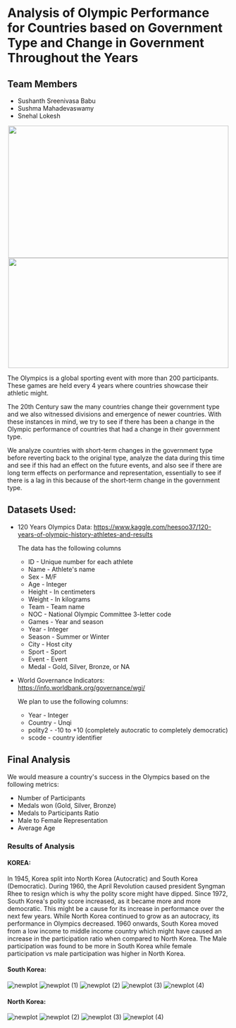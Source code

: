# Analysis of Olympic Performance for Countries based on Government Type and Change in Government Throughout the Years

## Team Members

- Sushanth Sreenivasa Babu
- Sushma Mahadevaswamy
- Snehal Lokesh

<p align="center">
     <img src="https://upload.wikimedia.org/wikipedia/commons/thumb/5/5c/Olympic_rings_without_rims.svg/2880px-Olympic_rings_without_rims.svg.png" width="500" height="300">
     <img src="https://assets.telegraphindia.com/telegraph/bb5aaa2f-4a8a-4ae9-81c3-24816f1ea88c.jpg" width="500" height="250">
</p>

The Olympics is a global sporting event with more than 200 participants. These games are held every 4 years where countries showcase their athletic might. 

The 20th Century saw the many countries change their government type and we also witnessed divisions and emergence of newer countries. With these instances in mind, we try to see if there has been a change in the Olympic performance of countries that had a change in their government type.  

We analyze countries with short-term changes in the government type before reverting back to the original type, analyze the data during this time and see if this had an effect on the future events, and also see if there are long term effects on performance and representation, essentially to see if there is a lag in this because of the short-term change in the government type.

## Datasets Used:

- 120 Years Olympics Data: https://www.kaggle.com/heesoo37/120-years-of-olympic-history-athletes-and-results
     
     The data has the following columns   
     - ID - Unique number for each athlete
     - Name - Athlete's name
     - Sex - M/F
     - Age - Integer
     - Height - In centimeters
     - Weight - In kilograms
     - Team - Team name
     - NOC - National Olympic Committee 3-letter code
     - Games - Year and season
     - Year - Integer
     - Season - Summer or Winter
     - City - Host city
     - Sport - Sport
     - Event - Event
     - Medal - Gold, Silver, Bronze, or NA  


- World Governance Indicators: https://info.worldbank.org/governance/wgi/

    We plan to use the following columns:
    - Year - Integer
    - Country - Unqi
    - polity2 - -10 to +10 (completely autocratic to completely democratic)
    - scode - country identifier

## Final Analysis
We would measure a country's success in the Olympics based on the following metrics:
- Number of Participants
- Medals won (Gold, Silver, Bronze)
- Medals to Participants Ratio
- Male to Female Representation
- Average Age

### Results of Analysis

#### KOREA:

In 1945, Korea split into North Korea (Autocratic) and South Korea (Democratic). During 1960, the April Revolution caused president Syngman Rhee to resign which is why the polity score might have dipped. Since 1972, South Korea's polity score increased, as it became more and more democratic. This might be a cause for its increase in performance over the next few years. While North Korea continued to grow as an autocracy, its performance in Olympics decreased. 1960 onwards, South Korea moved from a low income to middle income country which might have caused an increase in the participation ratio when compared to North Korea. The Male participation was found to be more in South Korea while female participation vs male participation was higher in North Korea.

#### South Korea:
![newplot](https://user-images.githubusercontent.com/41410488/144549036-59e3afce-eee4-40ca-a462-711b226d9a7a.png)
![newplot (1)](https://user-images.githubusercontent.com/41410488/144549179-121b3d78-2498-4a00-bb5d-503c124cd345.png)
![newplot (2)](https://user-images.githubusercontent.com/41410488/144549186-3aba2b54-db90-4374-8382-41c62b49b129.png)
![newplot (3)](https://user-images.githubusercontent.com/41410488/144549214-8d323d72-9eb2-4bcf-b810-fc641320fc72.png)
![newplot (4)](https://user-images.githubusercontent.com/41410488/144549240-32e6783c-5776-4aeb-884f-c456c17909b3.png)

#### North Korea:
![newplot](https://user-images.githubusercontent.com/41410488/144556435-62c26d41-ad80-4d80-8f65-3df3aeae3503.png)
![newplot (2)](https://user-images.githubusercontent.com/41410488/144556445-cb00b617-3b6d-4c1d-b327-e39cf2b154c1.png)
![newplot (3)](https://user-images.githubusercontent.com/41410488/144556451-28a0dc9c-ba05-4310-8c1a-58ea5e856741.png)
![newplot (4)](https://user-images.githubusercontent.com/41410488/144556459-3510b36d-796d-4979-9a4e-1c582cf9ea85.png)


